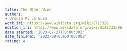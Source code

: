 ```yaml
---
title: The Other Wind
authors:
- Ursula K. Le Guin
work_iri: https://www.wikidata.org/wiki/Q717326
edition_iri: https://www.wikidata.org/wiki/Q122732596
date_started: '2023-07-27T00:00:00Z'
date_finished: '2023-08-03T00:00:00Z'
rating: 4
---
```


